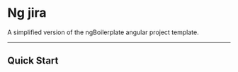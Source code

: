 # Ng jira

A simplified version of the ngBoilerplate angular project template.

***

## Quick Start
